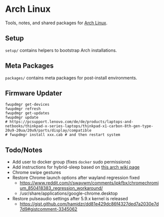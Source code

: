 # Arch Linux

Tools, notes, and shared packages for [Arch Linux](https://www.archlinux.org/).

## Setup
`setup/` contains helpers to bootstrap Arch installations.

## Meta Packages
`packages/` contains meta packages for post-install environments.

## Firmware Updater
```
fwupdmgr get-devices
fwupdmgr refresh
fwupdmgr get-updates
fwupdmgr update
# https://pcsupport.lenovo.com/de/de/products/laptops-and-netbooks/thinkpad-x-series-laptops/thinkpad-x1-carbon-8th-gen-type-20u9-20ua/20u9/parts/display/compatible
# fwupdmgr install xxx.cab # and then restart system
```

## Todo/Notes

* Add user to docker group (fixes `docker` sudo permissions)
* Add instructions for hybrid-sleep based on [this arch wiki page](https://wiki.archlinux.org/index.php/Power_management#Power_management_with_systemd)
* Chrome swipe gestures
* Restore Chrome launch options after wayland regression fixed
  * https://www.reddit.com/r/swaywm/comments/ipkfbx/chromechromium_850418383_regression_workaround/
  * /usr/share/applications/google-chrome.desktop
* Restore pulseaudio settings after 5.9.x kernel is released
  * https://gist.github.com/hamidzr/dd81e429dc86f4327ded7a2030e7d7d9#gistcomment-3345062
